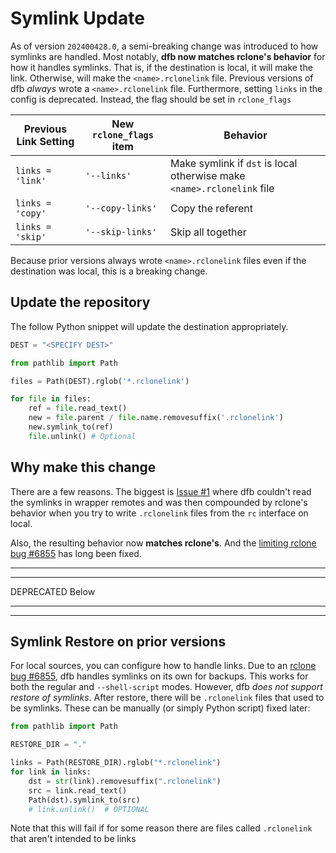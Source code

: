 # Symlink Update

As of version `202400428.0`, a semi-breaking change was introduced to how symlinks are handled. Most notably, **dfb now matches rclone's behavior** for how it handles symlinks. That is, if the destination is local, it will make the link. Otherwise, will make the `<name>.rclonelink` file. Previous versions of dfb *always* wrote a `<name>.rclonelink` file. Furthermore, setting `links` in the config is deprecated. Instead, the flag should be set in `rclone_flags`

| Previous Link Setting | New `rclone_flags` item | Behavior                                                              |
|-----------------------|--------------------------|-----------------------------------------------------------------------|
| `links = 'link'`      | `'--links'`              | Make symlink if `dst` is local otherwise make `<name>.rclonelink` file |
| `links = 'copy'`      | `'--copy-links'`         | Copy the referent                                                     |
| `links = 'skip'`      | `'--skip-links'`         | Skip all together                                                     |


Because prior versions always wrote `<name>.rclonelink` files even if the destination was local, this is a breaking change.

## Update the repository

The follow Python snippet will update the destination appropriately. 

```python
DEST = "<SPECIFY DEST>"

from pathlib import Path

files = Path(DEST).rglob('*.rclonelink')

for file in files:
    ref = file.read_text()
    new = file.parent / file.name.removesuffix('.rclonelink')
    new.symlink_to(ref)
    file.unlink() # Optional
```

## Why make this change

There are a few reasons. The biggest is [Issue #1](https://github.com/Jwink3101/dfb/issues/1) where dfb couldn't read the symlinks in wrapper remotes and was then compounded by rclone's behavior when you try to write `.rclonelink` files from the `rc` interface on local.

Also, the resulting behavior now **matches rclone's**. And the [limiting rclone bug #6855](https://github.com/rclone/rclone/issues/6855) has long been fixed.

---

---

DEPRECATED Below

---

---

## Symlink Restore on prior versions

For local sources, you can configure how to handle links. Due to an [rclone bug #6855](https://github.com/rclone/rclone/issues/6855), dfb handles symlinks on its own for backups. This works for both the regular and `--shell-script` modes. However, dfb *does not support restore of symlinks*. After restore, there will be `.rclonelink` files that used to be symlinks. These can be manually (or simply Python script) fixed later:

```python
from pathlib import Path

RESTORE_DIR = "."

links = Path(RESTORE_DIR).rglob("*.rclonelink")
for link in links:
    dst = str(link).removesuffix(".rclonelink")
    src = link.read_text()
    Path(dst).symlink_to(src)
    # link.unlink()  # OPTIONAL
```

Note that this will fail if for some reason there are files called `.rclonelink` that aren't intended to be links